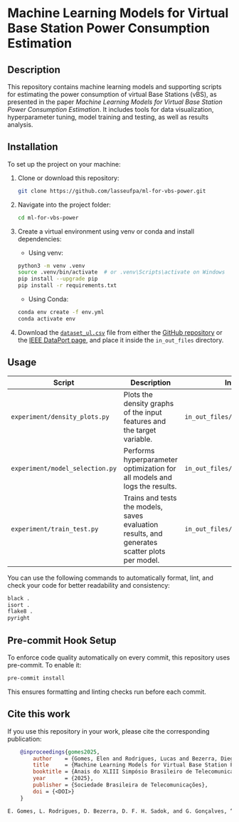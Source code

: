 # Machine Learning Models for Virtual Base Station Power Consumption Estimation

## Description

This repository contains machine learning models and supporting scripts for estimating the power consumption of virtual Base Stations (vBS), as presented in the paper *Machine Learning Models for Virtual Base Station Power Consumption Estimation*. It includes tools for data visualization, hyperparameter tuning, model training and testing, as well as results analysis.

## Installation

To set up the project on your machine:

1. Clone or download this repository:

    ```bash
    git clone https://github.com/lasseufpa/ml-for-vbs-power.git
    ```

2. Navigate into the project folder:

    ```bash
    cd ml-for-vbs-power
    ```

3. Create a virtual environment using venv or conda and install dependencies:

    - Using venv:
    ```bash
    python3 -m venv .venv
    source .venv/bin/activate  # or .venv\Scripts\activate on Windows
    pip install --upgrade pip
    pip install -r requirements.txt
    ```

    - Using Conda:
    ```bash
    conda env create -f env.yml
    conda activate env
    ```

4. Download the [`dataset_ul.csv`](https://github.com/jaayala/power_ul_dataset) file from either the [GitHub repository](https://github.com/jaayala/power_ul_dataset) or the [IEEE DataPort page](https://ieee-dataport.org/documents/o-ran-experimental-evaluation-datasets), and place it inside the `in_out_files` directory.

## Usage

| Script             | Description                                                                                   | Input            | Output                                                                  |
|--------------------|-----------------------------------------------------------------------------------------------|------------------|-------------------------------------------------------------------------|
| `experiment/density_plots.py` | Plots the density graphs of the input features and the target variable.                       | `in_out_files/dataset_ul.csv` | `in_out_files/figures/density_plot.png`                                |
| `experiment/model_selection.py` | Performs hyperparameter optimization for all models and logs the results.                     | `in_out_files/dataset_ul.csv` | `in_out_files/model_selection_output.txt`                                |
| `experiment/train_test.py`    | Trains and tests the models, saves evaluation results, and generates scatter plots per model. | `in_out_files/dataset_ul.csv` | `in_out_files/train_test_output.csv` and `in_out_files/figures/scatter_plot-<CPU>.png` |

You can use the following commands to automatically format, lint, and check your code for better readability and consistency:

```bash
black .
isort .
flake8 .
pyright
```

## Pre-commit Hook Setup

To enforce code quality automatically on every commit, this repository uses pre-commit. To enable it:

```bash
pre-commit install
```

This ensures formatting and linting checks run before each commit.

## Cite this work

If you use this repository in your work, please cite the corresponding publication:

```BibTeX
    @inproceedings{gomes2025,
        author    = {Gomes, Elen and Rodrigues, Lucas and Bezerra, Diego and Sadok, Djamel F. H. and Gonçalves, Glauco},
        title     = {Machine Learning Models for Virtual Base Station Power Consumption Estimation},
        booktitle = {Anais do XLIII Simpósio Brasileiro de Telecomunicações (SBrT)},
        year      = {2025},
        publisher = {Sociedade Brasileira de Telecomunicações},
        doi = {<DOI>}
    }
```

```txt
E. Gomes, L. Rodrigues, D. Bezerra, D. F. H. Sadok, and G. Gonçalves, “Machine learning models for virtual base station power consumption estimation,” in Anais do XLIII Simpósio Brasileiro de Telecomunicações (SBrT), Sociedade Brasileira de Telecomunicações, 2025. DOI: <DOI>.
```
